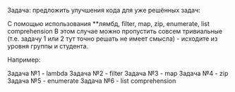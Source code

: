 Задача: предложить улучшения кода для уже решённых задач:

С помощью использования **лямбд, filter, map, zip, enumerate, list comprehension
В этом случае можно пропустить совсем тривиальные (т.е. задачу 1 или 2 тут точно решать не имеет смысла) - исходите из уровня группы и студента.

Например:

 Задача №1 - lambda
 Задача №2 - filter
 Задача №3 - map
 Задача №4 - zip
 Задача №5 - enumerate
 Задача №6 - list comprehension
